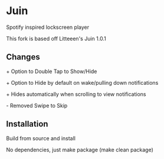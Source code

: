 # Juin
Spotify inspired lockscreen player

This fork is based off Litteeen's Juin 1.0.1

## Changes
\+ Option to Double Tap to Show/Hide 

\+ Option to Hide by default on wake/pulling down notifications

\+ Hides automatically when scrolling to view notifications

\- Removed Swipe to Skip

## Installation
Build from source and install 

No dependencies, just make package (make clean package)
